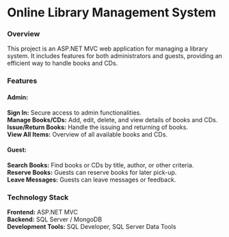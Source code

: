 <h1> Online Library Management System </h1>
<h3> Overview </h3>
<p>This project is an ASP.NET MVC web application for managing a library system. It includes features for both administrators and guests, providing an efficient way to handle books and CDs.</p>

<h3> Features </h3>
<h4> Admin: </h4>
<b>Sign In:</b> Secure access to admin functionalities.
<br>
<b>Manage Books/CDs:</b> Add, edit, delete, and view details of books and CDs.
<br>
<b>Issue/Return Books:</b> Handle the issuing and returning of books.
<br>
<b>View All Items:</b> Overview of all available books and CDs.

<h4> Guest: </h4>
<b>Search Books:</b> Find books or CDs by title, author, or other criteria.
<br>
<b>Reserve Books:</b> Guests can reserve books for later pick-up.
<br>
<b>Leave Messages:</b> Guests can leave messages or feedback.
<br>

<h3> Technology Stack </h3>
<b>Frontend:</b> ASP.NET MVC
<br>
<b>Backend:</b> SQL Server / MongoDB
<br>
<b>Development Tools:</b> SQL Developer, SQL Server Data Tools
<br>



